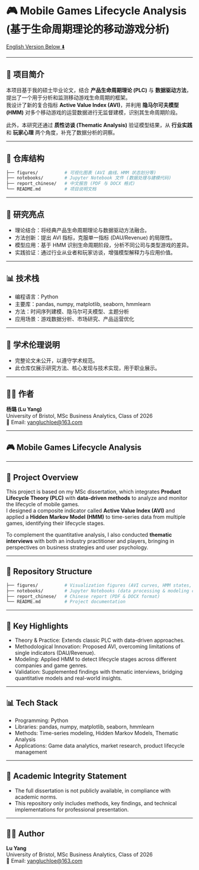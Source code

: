 # 🎮 Mobile Games Lifecycle Analysis (基于生命周期理论的移动游戏分析)

[English Version Below ⬇️](#english-version)

---

## 📖 项目简介

本项目基于我的硕士毕业论文，结合 **产品生命周期理论 (PLC)** 与 **数据驱动方法**，提出了一个用于分析和监测移动游戏生命周期的框架。  
我设计了新的复合指标 **Active Value Index (AVI)**，并利用 **隐马尔可夫模型 (HMM)** 对多个移动游戏的运营数据进行无监督建模，识别其生命周期阶段。  

此外，本研究还通过 **质性访谈 (Thematic Analysis)** 验证模型结果，从 **行业实践** 和 **玩家心理** 两个角度，补充了数据分析的洞察。  

---

## 📂 仓库结构

```bash
├── figures/          # 可视化图表 (AVI 曲线、HMM 状态划分等)
├── notebooks/        # Jupyter Notebook 文件 (数据处理与建模代码)
├── report_chinese/   # 中文报告 (PDF 与 DOCX 格式)
└── README.md         # 项目说明文档
```


---

## 🔑 研究亮点

- 理论结合：将经典产品生命周期理论与数据驱动方法融合。
- 方法创新：提出 AVI 指标，克服单一指标 (DAU/Revenue) 的局限性。
- 模型应用：基于 HMM 识别生命周期阶段，分析不同公司与类型游戏的差异。
- 实践验证：通过行业从业者和玩家访谈，增强模型解释力与应用价值。

---

## 📊 技术栈

- 编程语言：Python
- 主要库：pandas, numpy, matplotlib, seaborn, hmmlearn
- 方法：时间序列建模、隐马尔可夫模型、主题分析
- 应用场景：游戏数据分析、市场研究、产品运营优化

---

## 📑 学术伦理说明

- 完整论文未公开，以遵守学术规范。
- 此仓库仅展示研究方法、核心发现与技术实现，用于职业展示。

---

## 👩‍💻 作者

**杨璐 (Lu Yang)**  
University of Bristol, MSc Business Analytics, Class of 2026  
📧 Email: yangluchloe@163.com

---

<a id="english-version"></a>
## 🎮 Mobile Games Lifecycle Analysis

---

## 📖 Project Overview

This project is based on my MSc dissertation, which integrates **Product Lifecycle Theory (PLC)** with **data-driven methods** to analyze and monitor the lifecycle of mobile games.  
I designed a composite indicator called **Active Value Index (AVI)** and applied a **Hidden Markov Model (HMM)** to time-series data from multiple games, identifying their lifecycle stages.  

To complement the quantitative analysis, I also conducted **thematic interviews** with both an industry practitioner and players, bringing in perspectives on business strategies and user psychology.  

---

## 📂 Repository Structure
```bash
├── figures/          # Visualization figures (AVI curves, HMM states, etc.)
├── notebooks/        # Jupyter Notebooks (data processing & modeling code)
├── report_chinese/   # Chinese report (PDF & DOCX format)
└── README.md         # Project documentation
```
---

## 🔑 Key Highlights

- Theory & Practice: Extends classic PLC with data-driven approaches.
- Methodological Innovation: Proposed AVI, overcoming limitations of single indicators (DAU/Revenue).
- Modeling: Applied HMM to detect lifecycle stages across different companies and game genres.
- Validation: Supplemented findings with thematic interviews, bridging quantitative models and real-world insights.

---

## 📊 Tech Stack

- Programming: Python
- Libraries: pandas, numpy, matplotlib, seaborn, hmmlearn
- Methods: Time-series modeling, Hidden Markov Models, Thematic Analysis
- Applications: Game data analytics, market research, product lifecycle management

---

## 📑 Academic Integrity Statement

- The full dissertation is not publicly available, in compliance with academic norms.
- This repository only includes methods, key findings, and technical implementations for professional presentation.

---

## 👩‍💻 Author

**Lu Yang**  
University of Bristol, MSc Business Analytics, Class of 2026  
📧 Email: yangluchloe@163.com
